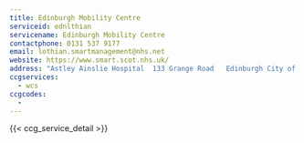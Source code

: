```yaml
---
title: Edinburgh Mobility Centre
serviceid: ednlthian
servicename: Edinburgh Mobility Centre
contactphone: 0131 537 9177
email: lothian.smartmanagement@nhs.net
website: https://www.smart.scot.nhs.uk/
address: "Astley Ainslie Hospital  133 Grange Road   Edinburgh City of Edinburgh  EH9 2HL"
ccgservices:
  - wcs
ccgcodes:
  -
---
```


{{< ccg_service_detail >}}
